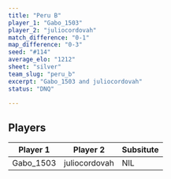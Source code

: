 ```yaml
---
title: "Peru B"
player_1: "Gabo_1503"
player_2: "juliocordovah"
match_difference: "0-1"
map_difference: "0-3"
seed: "#114"
average_elo: "1212"
sheet: "silver"
team_slug: "peru_b"
excerpt: "Gabo_1503 and juliocordovah"
status: "DNQ"

---
```

## Players

| Player 1 | Player 2 | Subsitute |
| -- | -- | -- |
| Gabo_1503 | juliocordovah | NIL |
